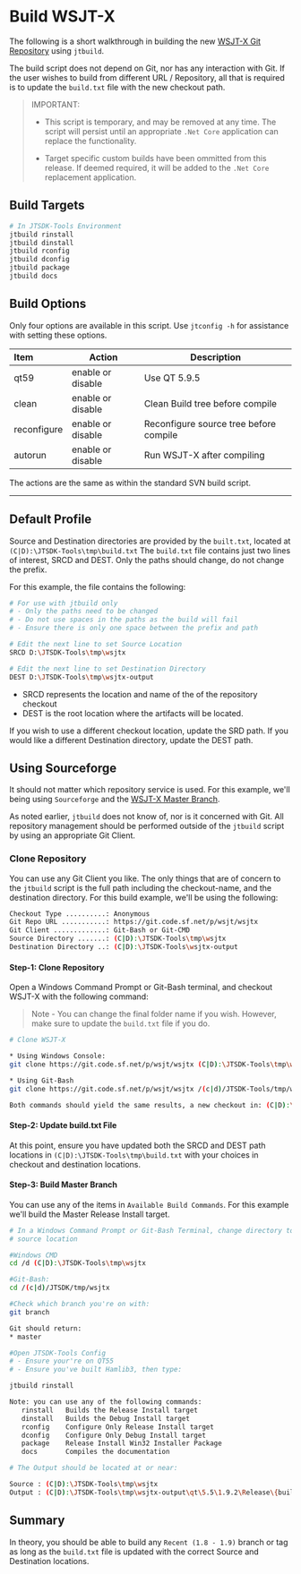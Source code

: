 # Build WSJT-X

The following is a short walkthrough in building the new
[WSJT-X Git Repository][] using `jtbuild`.

The build script does not depend on Git, nor has any interaction with Git. If the
user wishes to build from different URL / Repository, all that is
required is to update the `build.txt` file with the new checkout
path.

>IMPORTANT:
>- This script is temporary, and may be removed at any time. The
>script will persist until an appropriate `.Net Core` application can replace
>the functionality.
>
>- Target specific custom builds have been ommitted from this release. If
>deemed required, it will be added to the `.Net Core` replacement application.

## Build Targets

```bash
# In JTSDK-Tools Environment
jtbuild rinstall
jtbuild dinstall
jtbuild rconfig
jtbuild dconfig
jtbuild package
jtbuild docs
```

## Build Options

Only four options are available in this script. Use `jtconfig -h` for assistance
with setting these options.

| Item        | Action             | Description   |
| :-----------|--------------------|---------------|
| qt59        | enable or disable  | Use QT 5.9.5|
| clean       | enable or disable  | Clean Build tree before compile|
| reconfigure | enable or disable  | Reconfigure source tree before compile|
| autorun     | enable or disable  | Run WSJT-X after compiling|

The actions are the same as within the standard SVN build script.

----

## Default Profile

Source and Destination directories are provided by the `built.txt`, located
at `(C|D):\JTSDK-Tools\tmp\build.txt` The `build.txt` file contains just two lines
of interest, SRCD and DEST. Only the paths should change, do not change the prefix.

For this example, the file contains the following:

```bash
# For use with jtbuild only
# - Only the paths need to be changed
# - Do not use spaces in the paths as the build will fail
# - Ensure there is only one space between the prefix and path

# Edit the next line to set Source Location
SRCD D:\JTSDK-Tools\tmp\wsjtx

# Edit the next line to set Destination Directory
DEST D:\JTSDK-Tools\tmp\wsjtx-output
```

- SRCD represents the location and name of the of the repository checkout
- DEST is the root location where the artifacts will be located.

If you wish to use a different checkout location, update the SRD path. If
you would like a different Destination directory, update the DEST path.

## Using Sourceforge

It should not matter which repository service is used. For this example, we'll
being using `Sourceforge` and the [WSJT-X Master Branch][].

As noted earlier, `jtbuild` does not know of, nor is it concerned with
Git. All repository management should be performed outside of the
`jtbuild` script by using an appropriate Git Client.

### Clone Repository

You can use any Git Client you like. The only things that are of concern to the
`jtbuild` script is the full path including the checkout-name, and the
destination directory. For this build example, we'll be using the following:

```bash
Checkout Type ..........: Anonymous
Git Repo URL ...........: https://git.code.sf.net/p/wsjt/wsjtx 
Git Client .............: Git-Bash or Git-CMD
Source Directory .......: (C|D):\JTSDK-Tools\tmp\wsjtx
Destination Directory ..: (C|D):\JTSDK-Tools\wsjtx-output
```

#### **Step-1: Clone Repository**

Open a Windows Command Prompt or Git-Bash terminal, and checkout WSJT-X with the
following command:

>Note - You can change the final folder name if you wish. However, make sure to
update the `build.txt` file if you do.

```bash
# Clone WSJT-X

* Using Windows Console:
git clone https://git.code.sf.net/p/wsjt/wsjtx (C|D):\JTSDK-Tools\tmp\wsjtx

* Using Git-Bash
git clone https://git.code.sf.net/p/wsjt/wsjtx /(c|d)/JTSDK-Tools/tmp/wsjtx

Both commands should yield the same results, a new checkout in: (C|D):\JTSDK-Tools\tmp\wsjtx

```

#### **Step-2: Update build.txt File**

At this point, ensure you have updated both the SRCD and DEST path locations
in `(C|D):\JTSDK-Tools\tmp\build.txt` with your choices in checkout and
destination locations.

#### **Step-3: Build Master Branch**

You can use any of the items in `Available Build Commands`. For this example
we'll build the Master Release Install target.

```bash
# In a Windows Command Prompt or Git-Bash Terminal, change directory to the
# source location

#Windows CMD
cd /d (C|D):\JTSDK-Tools\tmp\wsjtx

#Git-Bash:
cd /(c|d)/JTSDK/tmp/wsjtx

#Check which branch you're on with:
git branch

Git should return:
* master

#Open JTSDK-Tools Config
# - Ensure your're on QT55
# - Ensure you've built Hamlib3, then type:

jtbuild rinstall

Note: you can use any of the following commands:
   rinstall   Builds the Release Install target
   dinstall   Builds the Debug Install target
   rconfig    Configure Only Release Install target
   dconfig    Configure Only Debug Install target
   package    Release Install Win32 Installer Package
   docs       Compiles the documentation

# The Output should be located at or near:

Source : (C|D):\JTSDK-Tools\tmp\wsjtx
Output : (C|D):\JTSDK-Tools\tmp\wsjtx-output\qt\5.5\1.9.2\Release\{build, install, package}
```

## Summary

In theory, you should be able to build any `Recent (1.8 - 1.9)` branch or tag
as long as the `build.txt` file is updated with the correct Source and
Destination locations.

[WSJT-X Git Repository]: https://sourceforge.net/p/wsjt/wsjtx/ci/stable/tree/
[WSJT-X Master Branch]: https://sourceforge.net/p/wsjt/wsjtx/ci/master/tree/